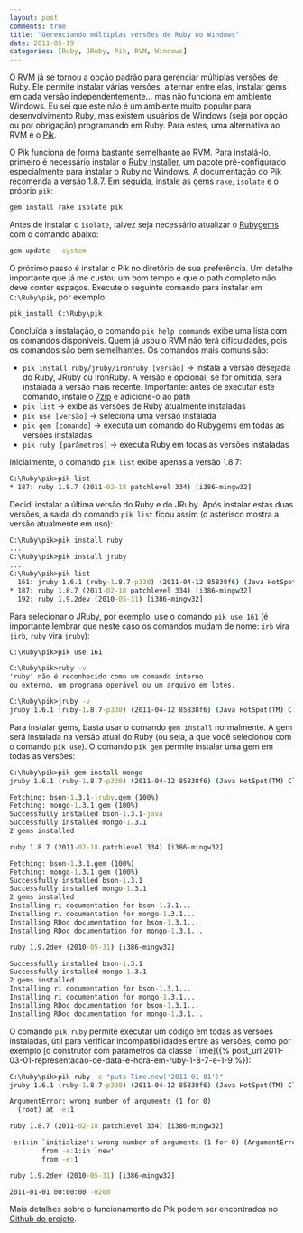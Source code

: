 ```yaml
---
layout: post
comments: true
title: "Gerenciando múltiplas versões de Ruby no Windows"
date: 2011-05-19
categories: [Ruby, JRuby, Pik, RVM, Windows]
---
```

O [RVM](https://rvm.io/) já se tornou a opção padrão para gerenciar múltiplas versões de Ruby. Ele permite instalar várias versões, alternar entre elas, instalar gems em cada versão independentemente... mas não funciona em ambiente Windows. Eu sei que este não é um ambiente muito popular para desenvolvimento Ruby, mas existem usuários de Windows (seja por opção ou por obrigação) programando em Ruby. Para estes, uma alternativa ao RVM é o [Pik](https://github.com/vertiginous/pik).

O Pik funciona de forma bastante semelhante ao RVM. Para instalá-lo, primeiro é necessário instalar o [Ruby Installer](http://rubyinstaller.org/), um pacote pré-configurado especialmente para instalar o Ruby no Windows. A documentação do Pik recomenda a versão 1.8.7. Em seguida, instale as gems `rake`, `isolate` e o próprio `pik`:

```bat
gem install rake isolate pik
```

Antes de instalar o `isolate`, talvez seja necessário atualizar o [Rubygems](http://rubygems.org/) com o comando abaixo:

```bat
gem update --system
```

O próximo passo é instalar o Pik no diretório de sua preferência. Um detalhe importante que já me custou um bom tempo é que o path completo não deve conter espaços. Execute o seguinte comando para instalar em `C:\Ruby\pik`, por exemplo:

```bat
pik_install C:\Ruby\pik
```

Concluída a instalação, o comando `pik help commands` exibe uma lista com os comandos disponíveis. Quem já usou o RVM não terá dificuldades, pois os comandos são bem semelhantes. Os comandos mais comuns são:

- `pik install ruby/jruby/ironruby [versão]` -> instala a versão desejada do Ruby, JRuby ou IronRuby. A versão é opcional; se for omitida, será instalada a versão mais recente. Importante: antes de executar este comando, instale o [7zip](http://www.7-zip.org/) e adicione-o ao path
- `pik list` -> exibe as versões de Ruby atualmente instaladas
- `pik use [versão]` -> seleciona uma versão instalada
- `pik gem [comando]` -> executa um comando do Rubygems em todas as versões instaladas
- `pik ruby [parâmetros]` -> executa Ruby em todas as versões instaladas

Inicialmente, o comando `pik list` exibe apenas a versão 1.8.7:

```bat
C:\Ruby\pik>pik list
* 187: ruby 1.8.7 (2011-02-18 patchlevel 334) [i386-mingw32]
```

Decidi instalar a última versão do Ruby e do JRuby. Após instalar estas duas versões, a saída do comando `pik list` ficou assim (o asterisco mostra a versão atualmente em uso):

```bat
C:\Ruby\pik>pik install ruby
...
C:\Ruby\pik>pik install jruby
...
C:\Ruby\pik>pik list
  161: jruby 1.6.1 (ruby-1.8.7-p330) (2011-04-12 85838f6) (Java HotSpot(TM) Client VM 1.6.0_24) [Windows XP-x86-java]
* 187: ruby 1.8.7 (2011-02-18 patchlevel 334) [i386-mingw32]
  192: ruby 1.9.2dev (2010-05-31) [i386-mingw32]
```

Para selecionar o JRuby, por exemplo, use o comando `pik use 161` (é importante lembrar que neste caso os comandos mudam de nome: `irb` vira `jirb`, `ruby` vira `jruby`):

```bat
C:\Ruby\pik>pik use 161

C:\Ruby\pik>ruby -v
'ruby' não é reconhecido como um comando interno
ou externo, um programa operável ou um arquivo em lotes.

C:\Ruby\pik>jruby -v
jruby 1.6.1 (ruby-1.8.7-p330) (2011-04-12 85838f6) (Java HotSpot(TM) Client VM 1.6.0_24) [Windows XP-x86-java]
```

Para instalar gems, basta usar o comando `gem install` normalmente. A gem será instalada na versão atual do Ruby (ou seja, a que você selecionou com o comando `pik use`). O comando `pik gem` permite instalar uma gem em todas as versões:

```bat
C:\Ruby\pik>pik gem install mongo
jruby 1.6.1 (ruby-1.8.7-p330) (2011-04-12 85838f6) (Java HotSpot(TM) Client VM 1.6.0_24) [Windows XP-x86-java]

Fetching: bson-1.3.1-jruby.gem (100%)
Fetching: mongo-1.3.1.gem (100%)
Successfully installed bson-1.3.1-java
Successfully installed mongo-1.3.1
2 gems installed

ruby 1.8.7 (2011-02-18 patchlevel 334) [i386-mingw32]

Fetching: bson-1.3.1.gem (100%)
Fetching: mongo-1.3.1.gem (100%)
Successfully installed bson-1.3.1
Successfully installed mongo-1.3.1
2 gems installed
Installing ri documentation for bson-1.3.1...
Installing ri documentation for mongo-1.3.1...
Installing RDoc documentation for bson-1.3.1...
Installing RDoc documentation for mongo-1.3.1...

ruby 1.9.2dev (2010-05-31) [i386-mingw32]

Successfully installed bson-1.3.1
Successfully installed mongo-1.3.1
2 gems installed
Installing ri documentation for bson-1.3.1...
Installing ri documentation for mongo-1.3.1...
Installing RDoc documentation for bson-1.3.1...
Installing RDoc documentation for mongo-1.3.1...

```

O comando `pik ruby` permite executar um código em todas as versões instaladas, útil para verificar incompatibilidades entre as versões, como por exemplo [o construtor com parâmetros da classe Time]({% post_url 2011-03-01-representacao-de-data-e-hora-em-ruby-1-8-7-e-1-9 %}):

```bat
C:\Ruby\pik>pik ruby -e "puts Time.new('2011-01-01')"
jruby 1.6.1 (ruby-1.8.7-p330) (2011-04-12 85838f6) (Java HotSpot(TM) Client VM 1.6.0_24) [Windows XP-x86-java]

ArgumentError: wrong number of arguments (1 for 0)
  (root) at -e:1

ruby 1.8.7 (2011-02-18 patchlevel 334) [i386-mingw32]

-e:1:in `initialize': wrong number of arguments (1 for 0) (ArgumentError)
        from -e:1:in `new'
        from -e:1

ruby 1.9.2dev (2010-05-31) [i386-mingw32]

2011-01-01 00:00:00 -0200

```

Mais detalhes sobre o funcionamento do Pik podem ser encontrados no [Github do projeto](https://github.com/vertiginous/pik).
